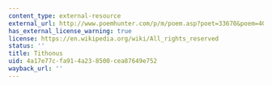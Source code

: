 ```yaml
---
content_type: external-resource
external_url: http://www.poemhunter.com/p/m/poem.asp?poet=33670&poem=401490
has_external_license_warning: true
license: https://en.wikipedia.org/wiki/All_rights_reserved
status: ''
title: Tithonus
uid: 4a17e77c-fa91-4a23-8500-cea87649e752
wayback_url: ''
---
```

